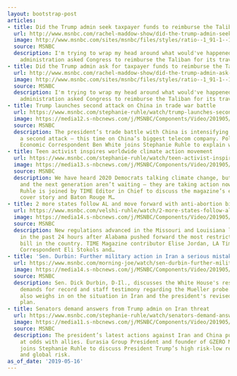 ```yaml
---
layout: bootstrap-post
articles:
- title: Did the Trump admin seek taxpayer funds to reimburse the Taliban?
  url: http://www.msnbc.com/rachel-maddow-show/did-the-trump-admin-seek-taxpayer-funds-reimburse-the-taliban
  image: http://www.msnbc.com/sites/msnbc/files/styles/ratio--1_91-1--1200x630/public/462967534.jpg?itok=OASu0dHX
  source: MSNBC
  description: I'm trying to wrap my head around what would've happened if the Obama
    administration asked Congress to reimburse the Taliban for its travel expenses.
- title: Did the Trump admin ask for taxpayer funds to reimburse the Taliban?
  url: http://www.msnbc.com/rachel-maddow-show/did-the-trump-admin-ask-taxpayer-funds-reimburse-the-taliban
  image: http://www.msnbc.com/sites/msnbc/files/styles/ratio--1_91-1--1200x630/public/462967534.jpg?itok=OASu0dHX
  source: MSNBC
  description: I'm trying to wrap my head around what would've happened if the Obama
    administration asked Congress to reimburse the Taliban for its travel expenses.
- title: Trump launches second attack on China in trade war battle
  url: https://www.msnbc.com/stephanie-ruhle/watch/trump-launches-second-attack-on-china-in-trade-war-battle-59736133565
  image: https://media12.s-nbcnews.com/j/MSNBC/Components/Video/201905/n_ruhle_eblock_190516_1920x1080.nbcnews-fp-1200-630.jpg
  source: MSNBC
  description: The president’s trade battle with China is intensifying as he launches
    a second attack – this time on China’s biggest telecom company. Politico’s Chief
    Economic Correspondent Ben White joins Stephanie Ruhle to explain why it matters.
- title: Teen activist inspires worldwide climate action movement
  url: https://www.msnbc.com/stephanie-ruhle/watch/teen-activist-inspires-worldwide-climate-action-movement-59737157549
  image: https://media13.s-nbcnews.com/j/MSNBC/Components/Video/201905/n_ruhle_dblock_190516_1920x1080.nbcnews-fp-1200-630.jpg
  source: MSNBC
  description: We have heard 2020 Democrats talking climate change, but local leaders
    and the next generation aren’t waiting – they are taking action now. Stephanie
    Ruhle is joined by TIME Editor in Chief to discuss the magazine’s extraordinary
    cover story and Baton Rouge M…
- title: 2 more states follow AL and move forward with anti-abortion bills
  url: https://www.msnbc.com/velshi-ruhle/watch/2-more-states-follow-al-and-move-forward-with-anti-abortion-bills-59734085984
  image: https://media14.s-nbcnews.com/j/MSNBC/Components/Video/201905/n_vr_cblock_190516_1920x1080.nbcnews-fp-1200-630.jpg
  source: MSNBC
  description: New regulations advanced in the Missouri and Louisiana legislatures
    in the past 24 hours after Alabama pushed forward the most restrictive abortion
    bill in the country. TIME Magazine contributor Elise Jordan, LA Times White House
    Correspondent Eli Stokols and…
- title: 'Sen. Durbin: Further military action in Iran a serious mistake'
  url: https://www.msnbc.com/morning-joe/watch/sen-durbin-further-military-action-in-iran-a-serious-mistake-59734085948
  image: https://media14.s-nbcnews.com/j/MSNBC/Components/Video/201905/n_mj_durbin_190516_1920x1080.nbcnews-fp-1200-630.jpg
  source: MSNBC
  description: Sen. Dick Durbin, D-Il., discusses the White House's response to House
    demands for record and staff testimony regarding the Mueller probe. Sen. Durbin
    also weighs in on the situation in Iran and the president's revised immigration
    plan.
- title: Senators demand answers from Trump admin on Iran threat
  url: https://www.msnbc.com/stephanie-ruhle/watch/senators-demand-answers-from-trump-admin-on-iran-threat-59735109971
  image: https://media11.s-nbcnews.com/j/MSNBC/Components/Video/201905/n_ruhle_bblock_190516_1920x1080.nbcnews-fp-1200-630.jpg
  source: MSNBC
  description: The president’s latest actions against Iran and China put the U.S.
    at odds with allies. Eurasia Group President and founder of GZERO Media, Ian Bremmer
    joins Stephanie Ruhle to discuss President Trump’s high risk-low reward tactics
    and global risk.
as_of_date: '2019-05-16'
---
```


